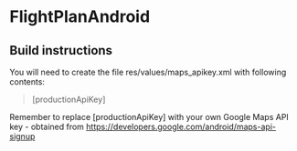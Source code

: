 # FlightPlanAndroid
## Build instructions
You will need to create the file res/values/maps_apikey.xml with following contents:
> <?xml version="1.0" encoding="utf-8"?>
> <resources>
>    <string name="maps_apikey">[productionApiKey]</string>
> </resources>

Remember to replace [productionApiKey] with your own Google Maps API key - obtained from https://developers.google.com/android/maps-api-signup